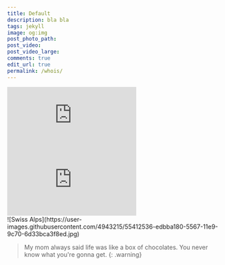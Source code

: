 ```yaml
---
title: Default
description: bla bla
tags: jekyll
image: og:img
post_photo_path:
post_video:
post_video_large:
comments: true
edit_url: true
permalink: /whois/
---
```


<div class="embed">
  <iframe src="https://www.youtube.com/embed/{{ page.post_video }}" frameborder="0" allowfullscreen></iframe>
</div>

<div class="large embed">
  <iframe src="https://www.youtube.com/embed/{{ page.post_video }}?autoplay=0&showinfo=0&controls=1&color=red&disablekb=1&rel=0" modestbranding="1" frameborder="0" theme="dark" allowfullscreen></iframe>
</div>

<div class="large" markdown="1">
  ![Swiss Alps](https://user-images.githubusercontent.com/4943215/55412536-edbba180-5567-11e9-9c70-6d33bca3f8ed.jpg)
</div>

> My mom always said life was like a box of chocolates. You never know what you're gonna get.
{: .warning}
